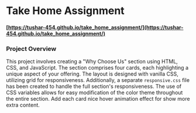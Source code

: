 # Take Home Assignment

#### [https://tushar-454.github.io/take_home_assignment/](https://tushar-454.github.io/take_home_assignment/)

### Project Overview

This project involves creating a "Why Choose Us" section using HTML, CSS, and JavaScript. The section comprises four cards, each highlighting a unique aspect of your offering. The layout is designed with vanilla CSS, utilizing grid for responsiveness. Additionally, a separate `responsive.css` file has been created to handle the full section's responsiveness. The use of CSS variables allows for easy modification of the color theme throughout the entire section. Add each card nice hover animation effect for show more extra content.
